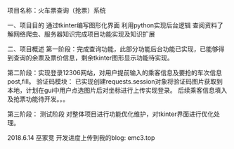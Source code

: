 项目名称：火车票查询（抢票）系统


一、项目目的
通过tkinter编写图形化界面
利用python实现后台逻辑
查阅资料了解网络爬虫、服务器知识完成项目功能实现及知识扩展


二、项目概述
第一阶段：完成查询功能，此部分功能后台功能已实现，已能够得到查询的余票及票价信息，剩余tkinter图形显示功能待实现。

第二阶段：实现登录12306网站，对用户提前输入的乘客信息及要抢的车次信息post,fill。
验证码模块：
已实现创建requests.session对象将验证码图片获取到本地，计划在gui中用户点选图片后对坐标进行上传实现登录。
后续乘客信息填入及抢票功能待开发。。。

第三阶段：
测试阶段
对整体项目进行功能优化维护，对tkinter界面进行优化处理。



2018.6.14
巫家竞
开发进度上传到我的blog:  emc3.top
